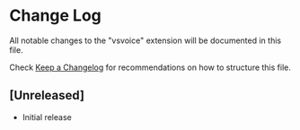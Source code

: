 # Change Log
All notable changes to the "vsvoice" extension will be documented in this file.

Check [Keep a Changelog](http://keepachangelog.com/) for recommendations on how to structure this file.

## [Unreleased]
- Initial release